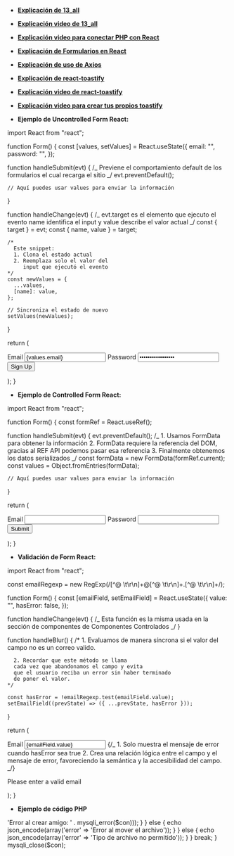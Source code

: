 - [**Explicación de 13_all**](https://github.com/urian121/como-enviar-formularios-desde-ReactJS-hacia-PHP-y-de-PHP-a-MySQL)

- [**Explicación video de 13_all**](https://github.com/urian121/como-enviar-formularios-desde-ReactJS-hacia-PHP-y-de-PHP-a-MySQL)

- [**Explicación video para conectar PHP con React**](https://www.youtube.com/watch?v=OC9_B0bPku8)

- [**Explicación de Formularios en React**](https://www.escuelafrontend.com/formularios-en-react)

- [**Explicación de uso de Axios**](https://www.freecodecamp.org/espanol/news/como-usar-axios-con-react/)

- [**Explicación de react-toastify**](https://github.com/urian121/Implementa-Alertas-con-React-Toastify)

- [**Explicación video de react-toastify**](https://www.youtube.com/watch?v=hazBM39NL3s)

- [**Explicación video para crear tus propios toastify**](https://www.youtube.com/watch?v=qlHSvwHpwaA)

- **Ejemplo de Uncontrolled Form React:**

import React from "react";

function Form() {
const [values, setValues] = React.useState({
email: "",
password: "",
});

function handleSubmit(evt) {
/_
Previene el comportamiento default de los
formularios el cual recarga el sitio
_/
evt.preventDefault();

    // Aquí puedes usar values para enviar la información

}

function handleChange(evt) {
/_
evt.target es el elemento que ejecuto el evento
name identifica el input y value describe el valor actual
_/
const { target } = evt;
const { name, value } = target;

    /*
      Este snippet:
      1. Clona el estado actual
      2. Reemplaza solo el valor del
         input que ejecutó el evento
    */
    const newValues = {
      ...values,
      [name]: value,
    };

    // Sincroniza el estado de nuevo
    setValues(newValues);

}

return (
<form onSubmit={handleSubmit}>
<label htmlFor="email">Email</label>
<input
        id="email"
        name="email"
        type="email"
        value={values.email}
        onChange={handleChange}
      />
<label htmlFor="password">Password</label>
<input
        id="password"
        name="password"
        type="password"
        value={values.password}
        onChange={handleChange}
      />
<button type="submit">Sign Up</button>
</form>
);
}

- **Ejemplo de Controlled Form React:**

import React from "react";

function Form() {
const formRef = React.useRef();

function handleSubmit(evt) {
evt.preventDefault();
/_ 1. Usamos FormData para obtener la información 2. FormData requiere la referencia del DOM,
gracias al REF API podemos pasar esa referencia 3. Finalmente obtenemos los datos serializados
_/
const formData = new FormData(formRef.current);
const values = Object.fromEntries(formData);

    // Aquí puedes usar values para enviar la información

}

return (
<form onSubmit={handleSubmit} ref={formRef}>
<label htmlFor="email">Email</label>
<input id="email" name="email" type="email" />
<label htmlFor="password">Password</label>
<input id="password" name="password" type="password" />
<button type="submit">Submit</button>
</form>
);
}

- **Validación de Form React:**

import React from "react";

const emailRegexp = new RegExp(/[^@ \t\r\n]+@[^@ \t\r\n]+\.[^@ \t\r\n]+/);

function Form() {
const [emailField, setEmailField] = React.useState({
value: "",
hasError: false,
});

function handleChange(evt) {
/_
Esta función es la misma usada
en la sección de componentes de
Componentes Controlados
_/
}

function handleBlur() {
/\* 1. Evaluamos de manera síncrona
si el valor del campo no es un correo valido.

      2. Recordar que este método se llama
      cada vez que abandonamos el campo y evita
      que el usuario reciba un error sin haber terminado
      de poner el valor.
    */

    const hasError = !emailRegexp.test(emailField.value);
    setEmailField((prevState) => ({ ...prevState, hasError }));

}

return (
<form>
<label htmlFor="email">Email</label>
<input
id="email"
name="email"
value={emailField.value}
onChange={handleChange}
{/_ onChange para sincronizar el valor del campo _/}
onBlur={handleBlur}
{/_ onBlur para sincronizar la validación del campo _/}
aria-errormessage="emailErrorID"
aria-invalid={emailField.hasError}
/>
{/_ 1. Solo muestra el mensaje de error cuando hasError sea true 2. Crea una relación lógica entre el campo y el mensaje de error,
favoreciendo la semántica y la accesibilidad del campo.
_/}
<p
id="msgID"
aria-live="assertive"
style={{ visibility: emailField.hasError ? "visible" : "hidden" }} >
Please enter a valid email
</p>
</form>
);
}

- **Ejemplo de código PHP**

<?php
// Establecer encabezados CORS para permitir solicitudes desde cualquier origen
header("Access-Control-Allow-Origin: *");
header("Access-Control-Allow-Headers: *");
header("Access-Control-Allow-Methods: GET, POST, PUT, DELETE, OPTIONS");
header("Content-Type: application/json; charset=UTF-8");
header("Access-Control-Allow-Headers: Content-Type, Access-Control-Allow-Headers, Authorization, X-Requested-With");

require('configBD.php');
$metodo = $_SERVER['REQUEST_METHOD'];
$tbl_amigos = 'tbl_amigos';
$dirLocal = "fotos_amigos";
$extensionesPermitidas = array("jpg", "jpeg", "png", "gif");

switch ($metodo) {
    case 'GET':
        $query = "SELECT * FROM $tbl_amigos ORDER BY id DESC";
        $resultado = mysqli_query($con, $query);

        $usuarios = array();
        while ($fila = mysqli_fetch_assoc($resultado)) {
            $usuarios[] = $fila;
        }
        echo json_encode($usuarios);
        break;

    case 'POST':
        if (isset($_FILES['avatar'])) {
            $archivoTemporal = $_FILES['avatar']['tmp_name'];
            $nombreArchivo = $_FILES['avatar']['name'];

            $extension = strtolower(pathinfo($nombreArchivo, PATHINFO_EXTENSION));

            if (in_array($extension, $extensionesPermitidas)) {
                // Generar un nombre único y seguro para el archivo
                $nombreArchivo = substr(md5(uniqid(rand())), 0, 10) . "." . $extension;
                $rutaDestino = $dirLocal . '/' . $nombreArchivo;

                // Mover el archivo a la ubicación deseada
                if (move_uploaded_file($archivoTemporal, $rutaDestino)) {
                    $nombre = ucwords($_POST['nombre']);
                    $email = trim($_POST['email']);
                    $telefono = trim($_POST['telefono']);

                    $query = "INSERT INTO $tbl_amigos (nombre, email, telefono, avatar) VALUES ('$nombre', '$email', '$telefono', '$nombreArchivo')";
                    if (mysqli_query($con, $query)) {
                        // Consultar el último amigo insertado
                        $lastInsertedId = mysqli_insert_id($con);
                        $selectQuery = "SELECT * FROM $tbl_amigos WHERE id = $lastInsertedId";
                        $result = mysqli_query($con, $selectQuery);
                        $lastAmigo = mysqli_fetch_assoc($result);

                        // Devolver los detalles del último amigo como JSON
                        echo json_encode($lastAmigo);
                    } else {
                        echo json_encode(array('error' => 'Error al crear amigo: ' . mysqli_error($con)));
                    }
                } else {
                    echo json_encode(array('error' => 'Error al mover el archivo'));
                }
            } else {
                echo json_encode(array('error' => 'Tipo de archivo no permitido'));
            }
        }
        break;
}
mysqli_close($con);
